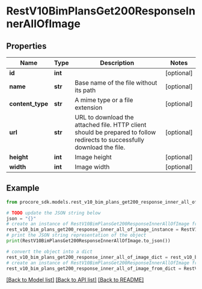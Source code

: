 # RestV10BimPlansGet200ResponseInnerAllOfImage


## Properties

Name | Type | Description | Notes
------------ | ------------- | ------------- | -------------
**id** | **int** |  | [optional] 
**name** | **str** | Base name of the file without its path | [optional] 
**content_type** | **str** | A mime type or a file extension | [optional] 
**url** | **str** | URL to download the attached file. HTTP client should be prepared to follow redirects to successfully download the file. | [optional] 
**height** | **int** | Image height | [optional] 
**width** | **int** | Image width | [optional] 

## Example

```python
from procore_sdk.models.rest_v10_bim_plans_get200_response_inner_all_of_image import RestV10BimPlansGet200ResponseInnerAllOfImage

# TODO update the JSON string below
json = "{}"
# create an instance of RestV10BimPlansGet200ResponseInnerAllOfImage from a JSON string
rest_v10_bim_plans_get200_response_inner_all_of_image_instance = RestV10BimPlansGet200ResponseInnerAllOfImage.from_json(json)
# print the JSON string representation of the object
print(RestV10BimPlansGet200ResponseInnerAllOfImage.to_json())

# convert the object into a dict
rest_v10_bim_plans_get200_response_inner_all_of_image_dict = rest_v10_bim_plans_get200_response_inner_all_of_image_instance.to_dict()
# create an instance of RestV10BimPlansGet200ResponseInnerAllOfImage from a dict
rest_v10_bim_plans_get200_response_inner_all_of_image_from_dict = RestV10BimPlansGet200ResponseInnerAllOfImage.from_dict(rest_v10_bim_plans_get200_response_inner_all_of_image_dict)
```
[[Back to Model list]](../README.md#documentation-for-models) [[Back to API list]](../README.md#documentation-for-api-endpoints) [[Back to README]](../README.md)



